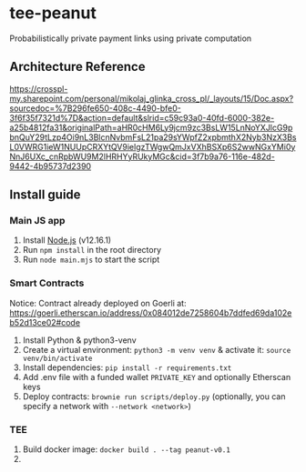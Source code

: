 # tee-peanut
Probabilistically private payment links using private computation


## Architecture Reference
https://crosspl-my.sharepoint.com/personal/mikolaj_glinka_cross_pl/_layouts/15/Doc.aspx?sourcedoc=%7B296fe650-408c-4490-bfe0-3f6f35f7321d%7D&action=default&slrid=c59c93a0-40fd-6000-382e-a25b4812fa31&originalPath=aHR0cHM6Ly9jcm9zc3BsLW15LnNoYXJlcG9pbnQuY29tLzp4Oi9nL3BlcnNvbmFsL21pa29sYWpfZ2xpbmthX2Nyb3NzX3BsL0VWRG1ieW1NUUpCRXYtQV9ielgzTWgwQmJxVXhBSXp6S2wwNGxYMi0yNnJ6UXc_cnRpbWU9M2lHRHYyRUkyMGc&cid=3f7b9a76-116e-482d-9442-4b95737d2390


## Install guide

### Main JS app
1. Install [Node.js](https://nodejs.org/en/download/) (v12.16.1)
2. Run `npm install` in the root directory
3. Run `node main.mjs` to start the script

### Smart Contracts
Notice: Contract already deployed on Goerli at: https://goerli.etherscan.io/address/0x084012de7258604b7ddfed69da102eb52d13ce02#code 

1. Install Python & python3-venv
2. Create a virtual environment: `python3 -m venv venv` & activate it: `source venv/bin/activate`
3. Install dependencies: `pip install -r requirements.txt`
4. Add .env file with a funded wallet `PRIVATE_KEY` and optionally Etherscan keys
4. Deploy contracts: `brownie run scripts/deploy.py` (optionally, you can specify a network with `--network <network>`)

### TEE

1. Build docker image: `docker build . --tag peanut-v0.1`
2. 
